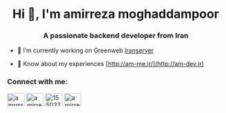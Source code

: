 <h1 align="center">Hi 👋, I'm amirreza moghaddampoor</h1>
<h3 align="center">A passionate backend developer from Iran</h3>

- 🔭 I’m currently working on Greenweb [Iranserver](https://www.iranserver.com/)

- 📄 Know about my experiences [http://am-me.ir/](http://am-dev.ir)

<h3 align="left">Connect with me:</h3>
<p align="left">
<a href="https://twitter.com/amrmrp" target="blank"><img align="center" src="https://raw.githubusercontent.com/rahuldkjain/github-profile-readme-generator/master/src/images/icons/Social/twitter.svg" alt="amrmrp" height="30" width="40" /></a>
<a href="https://linkedin.com/in/amirreza-moghaddampoor-4495a5228" target="blank"><img align="center" src="https://raw.githubusercontent.com/rahuldkjain/github-profile-readme-generator/master/src/images/icons/Social/linked-in-alt.svg" alt="amirreza-moghaddampoor-4495a5228" height="30" width="40" /></a>
<a href="https://stackoverflow.com/users/15503734" target="blank"><img align="center" src="https://raw.githubusercontent.com/rahuldkjain/github-profile-readme-generator/master/src/images/icons/Social/stack-overflow.svg" alt="15503734" height="30" width="40" /></a>
<a href="https://instagram.com/amirreza_moghadampoor" target="blank"><img align="center" src="https://raw.githubusercontent.com/rahuldkjain/github-profile-readme-generator/master/src/images/icons/Social/instagram.svg" alt="amirreza_moghadampoor" height="30" width="40" /></a>
</p>
